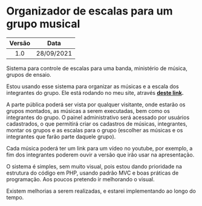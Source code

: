 # Organizador de escalas para um grupo musical

Versão | Data
:-------: | :-------:
1.0    | 28/09/2021

Sistema para controle de escalas para uma banda, ministério de música, grupos de ensaio.

Estou usando esse sistema para organizar as músicas e a escala dos integrantes do grupo. 
Ele está rodando no meu site, através <b>[deste link](https://rodrigotognin.com.br/louvor).</b>

A parte pública poderá ser vista por qualquer visitante, onde estarão os grupos montados, as músicas a serem executadas, bem como os integrantes do grupo. O painel administrativo será acessado por usuários cadastrados, o que permitirá criar os cadastros de músicas, integrantes, montar os grupos e as escalas para o grupo (escolher as músicas e os integrantes que farão parte daquele grupo).

Cada música poderá ter um link para um vídeo no youtube, por exemplo, a fim dos integrantes poderem ouvir a versão que irão usar na apresentação.

O sistema é simples, sem muito visual, pois estou dando prioridade na estrutura do código em PHP, usando padrão MVC e boas práticas de programação. Aos poucos pretendo ir melhorando o visual.

Existem melhorias a serem realizadas, e estarei implementando ao longo do tempo.